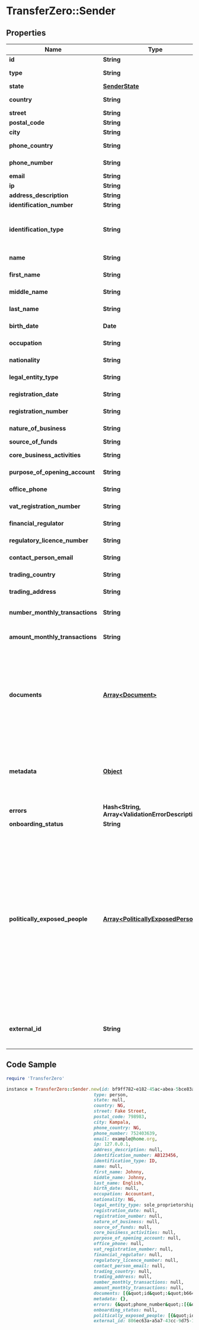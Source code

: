 # TransferZero::Sender

## Properties

Name | Type | Description | Notes
------------ | ------------- | ------------- | -------------
**id** | **String** |  | [optional] 
**type** | **String** | Type of sender to create - either person or business (defaults to person)  | [optional] 
**state** | [**SenderState**](SenderState.md) |  | [optional] 
**country** | **String** | Country of sender in 2-character alpha ISO 3166-2 country format | 
**street** | **String** | Sender&#39;s street | 
**postal_code** | **String** | Zip code of sender | 
**city** | **String** | Sender&#39;s city | 
**phone_country** | **String** | Phone country of sender in 2-character alpha ISO 3166-2 country format | 
**phone_number** | **String** | Phone number of sender (without country callcode) | [optional] 
**email** | **String** | Email of sender | 
**ip** | **String** | IP of sender | 
**address_description** | **String** | Description of address | [optional] 
**identification_number** | **String** | Identification number of document used | [optional] 
**identification_type** | **String** | Document to be identified. The identification type can be one of the following:  - &#x60;DL&#x60;: Driving License - &#x60;PP&#x60;: International Passport - &#x60;ID&#x60;: National ID - &#x60;OT&#x60;: Other | [optional] 
**name** | **String** | Name of sender (used only with a Business sender) | [optional] 
**first_name** | **String** | First name of sender (used only with a Personal sender) | [optional] 
**middle_name** | **String** | Middle name of sender (used only with a Personal sender) | [optional] 
**last_name** | **String** | Last name of sender (used only with a Personal sender) | [optional] 
**birth_date** | **Date** | Date of birth of sender (used only with a Personal sender) | [optional] 
**occupation** | **String** | Occupation of sender (used only with a Personal sender) | [optional] 
**nationality** | **String** | The nationality of the sender (used only with a Personal sender) | [optional] 
**legal_entity_type** | **String** | Legal entity type (used only with a Business sender) | [optional] 
**registration_date** | **String** | The registration date (used only with a Business sender) | [optional] 
**registration_number** | **String** | The registration number (used only with a Business sender) | [optional] 
**nature_of_business** | **String** | Nature of business options (used only with a Business sender) | [optional] 
**source_of_funds** | **String** | The source of funds | [optional] 
**core_business_activities** | **String** | The core activities (used only with a Business sender) | [optional] 
**purpose_of_opening_account** | **String** | The purpose for opening their account (used only with a Business sender) | [optional] 
**office_phone** | **String** | The official phone number (used only with a Business sender) | [optional] 
**vat_registration_number** | **String** | The VAT registration number (used only with a Business sender) | [optional] 
**financial_regulator** | **String** | The Financial Regulator (used only with a Business sender) | [optional] 
**regulatory_licence_number** | **String** | The Regulatory Licence Number (used only with a Business sender) | [optional] 
**contact_person_email** | **String** | The contact&#39;s email address (used only with a Business sender) | [optional] 
**trading_country** | **String** | The Business trading country (used only with a Business sender) | [optional] 
**trading_address** | **String** | The Business trading address (used only with a Business sender) | [optional] 
**number_monthly_transactions** | **String** | The estimated number of monthly transactions (used only with a Business sender) | [optional] 
**amount_monthly_transactions** | **String** | The estimated amount for all transactions each month in USD (used only with a Business sender) | [optional] 
**documents** | [**Array&lt;Document&gt;**](Document.md) | Needed for KYC checks. Required to approve the sender unless KYC is waived for your account. Please send us an empty list of documents: &#x60;\&quot;documents\&quot;: [ ]&#x60; in the request if KYC has been waived.  If the documents already exist, please send the Document ID eg. &#x60;&#x60;&#x60;JSON \&quot;documents\&quot;: [   {     \&quot;id\&quot;: \&quot;b6648ba3-1c7b-4f59-8580-684899c84a07\&quot;   } ] &#x60;&#x60;&#x60; | 
**metadata** | [**Object**](.md) | Metadata of sender. You can store any detail specific to your integration here (for example the local ID of the sender on your end). When requesting sender details you will receive the sent metadata back. Also when sending sender related webhooks you will receive the details stored here as well. | [optional] 
**errors** | **Hash&lt;String, Array&lt;ValidationErrorDescription&gt;&gt;** | The fields that have some problems and don&#39;t pass validation | [optional] 
**onboarding_status** | **String** | The onboarding status of the sender | [optional] 
**politically_exposed_people** | [**Array&lt;PoliticallyExposedPerson&gt;**](PoliticallyExposedPerson.md) | An optional list of politically exposed people, individuals who are or have been entrusted with prominent public functions by a country, for example heads of state or heads of government, senior politicians, senior government, judicial or military officials, senior executives of state owned corporations, important political party officials.  There is a limit of three (3) politically exposed people per Sender.  Politically exposed person example: &#x60;&#x60;&#x60;json   {     \&quot;politically_exposed_person\&quot;: {       \&quot;name\&quot;: \&quot;Ronald Reagan\&quot;,       \&quot;position\&quot;: \&quot;President of the United States\&quot;,       \&quot;started_date\&quot;: \&quot;1981-01-20T00:00:00.000Z\&quot;,       \&quot;ended_date\&quot;: \&quot;1989-01-20T00:00:00.000Z\&quot;,       \&quot;sender_id\&quot;: \&quot;344fb668-196d-43db-9d94-b34b7e6c7e0b\&quot;     }   } &#x60;&#x60;&#x60; | [optional] 
**external_id** | **String** | Optional ID that is supplied by partner linking it to the partner&#39;s own Sender ID. Note: if present we will validate whether the sent ID is a duplicate in our system or not. | [optional] 

## Code Sample

```ruby
require 'TransferZero'

instance = TransferZero::Sender.new(id: bf9ff782-e182-45ac-abea-5bce83ad6670,
                                 type: person,
                                 state: null,
                                 country: NG,
                                 street: Fake Street,
                                 postal_code: 798983,
                                 city: Kampala,
                                 phone_country: NG,
                                 phone_number: 752403639,
                                 email: example@home.org,
                                 ip: 127.0.0.1,
                                 address_description: null,
                                 identification_number: AB123456,
                                 identification_type: ID,
                                 name: null,
                                 first_name: Johnny,
                                 middle_name: Johnny,
                                 last_name: English,
                                 birth_date: null,
                                 occupation: Accountant,
                                 nationality: NG,
                                 legal_entity_type: sole_proprietorship,
                                 registration_date: null,
                                 registration_number: null,
                                 nature_of_business: null,
                                 source_of_funds: null,
                                 core_business_activities: null,
                                 purpose_of_opening_account: null,
                                 office_phone: null,
                                 vat_registration_number: null,
                                 financial_regulator: null,
                                 regulatory_licence_number: null,
                                 contact_person_email: null,
                                 trading_country: null,
                                 trading_address: null,
                                 number_monthly_transactions: null,
                                 amount_monthly_transactions: null,
                                 documents: [{&quot;id&quot;:&quot;b6648ba3-1c7b-4f59-8580-684899c84a07&quot;}],
                                 metadata: {},
                                 errors: {&quot;phone_number&quot;:[{&quot;error&quot;:&quot;invalid&quot;}],&quot;documents&quot;:[{&quot;error&quot;:&quot;blank&quot;}]},
                                 onboarding_status: null,
                                 politically_exposed_people: [{&quot;id&quot;:&quot;40&quot;,&quot;name&quot;:&quot;Ronald Reagan&quot;,&quot;position&quot;:&quot;President of the United States&quot;,&quot;started_date&quot;:&quot;1981-01-20T00:00:00.000Z&quot;,&quot;ended_date&quot;:&quot;1989-01-20T00:00:00.000Z&quot;,&quot;sender_id&quot;:&quot;f9dc79ca-0c39-4add-9f4d-5ad7e6f187fb&quot;}],
                                 external_id: 806ec63a-a5a7-43cc-9d75-1ee74fbcc026)
```


